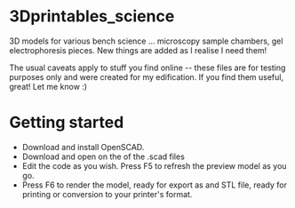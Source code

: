 # 3Dprintables_science
3D models for various bench science ... microscopy sample chambers, gel electrophoresis pieces.
New things are added as I realise I need them!

The usual caveats apply to stuff you find online -- these files are for testing purposes only and were created for my edification. If you find them useful, great! Let me know :)

# Getting started
- Download and install OpenSCAD.
- Download and open on the of the .scad files
- Edit the code as you wish. Press F5 to refresh the preview model as you go.
- Press F6 to render the model, ready for export as and STL file, ready for printing or conversion to your printer's format.